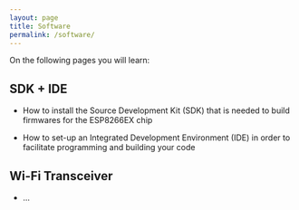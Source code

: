 ```yaml
---
layout: page
title: Software
permalink: /software/
---
```


On the following pages you will learn:

SDK + IDE
---------

* How to install the Source Development Kit (SDK) that is needed to build firmwares for the ESP8266EX chip

* How to set-up an Integrated Development Environment (IDE) in order to facilitate programming and building your code

Wi-Fi Transceiver
-----------------

* ...